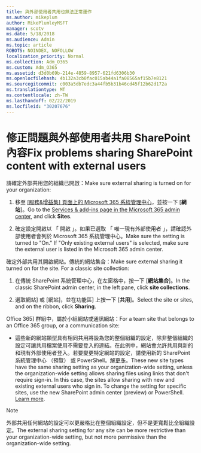 ```yaml
---
title: 與外部使用者共用也無法正常運作
ms.author: mikeplum
author: MikePlumleyMSFT
manager: scotv
ms.date: 5/18/2018
ms.audience: Admin
ms.topic: article
ROBOTS: NOINDEX, NOFOLLOW
localization_priority: Normal
ms.collection: Adm_O365
ms.custom: Adm_O365
ms.assetid: d3d0b69b-214e-4859-8957-621fd6306b30
ms.openlocfilehash: 4b132a3cb0fac015ab44a1fa08565af15b7e8121
ms.sourcegitcommit: c003a5db7edc3a44fb5b31b46cd45f12b62d172a
ms.translationtype: MT
ms.contentlocale: zh-TW
ms.lasthandoff: 02/22/2019
ms.locfileid: "30207676"
---
```

# <a name="fix-problems-sharing-sharepoint-content-with-external-users"></a><span data-ttu-id="31ec8-102">修正問題與外部使用者共用 SharePoint 內容</span><span class="sxs-lookup"><span data-stu-id="31ec8-102">Fix problems sharing SharePoint content with external users</span></span>

<span data-ttu-id="31ec8-103">請確定外部共用您的組織已開啟：</span><span class="sxs-lookup"><span data-stu-id="31ec8-103">Make sure external sharing is turned on for your organization:</span></span>
  
1. <span data-ttu-id="31ec8-104">移至 [[服務&amp;增益集] 頁面上的 Microsoft 365 系統管理中心](https://portal.office.com/adminportal/home#/Settings/ServicesAndAddIns)，並按一下 [**網站**]。</span><span class="sxs-lookup"><span data-stu-id="31ec8-104">Go to the [Services &amp; add-ins page in the Microsoft 365 admin center](https://portal.office.com/adminportal/home#/Settings/ServicesAndAddIns), and click **Sites**.</span></span>
    
2. <span data-ttu-id="31ec8-p101">確定設定開啟以 「 開啟 」。如果已選取 「 唯一現有外部使用者 」，請確認外部使用者會列於 Microsoft 365 系統管理中心。</span><span class="sxs-lookup"><span data-stu-id="31ec8-p101">Make sure the setting is turned to "On." If "Only existing external users" is selected, make sure the external user is listed in the Microsoft 365 admin center.</span></span>
    
<span data-ttu-id="31ec8-p102">確定外部共用其開啟網站。傳統的網站集合：</span><span class="sxs-lookup"><span data-stu-id="31ec8-p102">Make sure external sharing it turned on for the site. For a classic site collection:</span></span>
  
1. <span data-ttu-id="31ec8-109">在傳統 SharePoint 系統管理中心，在左窗格中，按一下 [**網站集合**]。</span><span class="sxs-lookup"><span data-stu-id="31ec8-109">In the classic SharePoint admin center, in the left pane, click **site collections**.</span></span>
    
2. <span data-ttu-id="31ec8-110">選取網站] 或 [網站]，並在功能區] 上按一下 [**共用**]。</span><span class="sxs-lookup"><span data-stu-id="31ec8-110">Select the site or sites, and on the ribbon, click **Sharing**.</span></span>
    
<span data-ttu-id="31ec8-111">Office 365] 群組中，屬於小組網站或通訊網站：</span><span class="sxs-lookup"><span data-stu-id="31ec8-111">For a team site that belongs to an Office 365 group, or a communication site:</span></span>
  
- <span data-ttu-id="31ec8-p103">這些新的網站類型具有相同共用將設為您的整個組織的設定，除非整個組織的設定可讓共用檔案使用不需要登入的連結。在此例中，網站會允許共用與新的和現有外部使用者登入。若要變更特定網站的設定，請使用新的 SharePoint 系統管理中心 （預覽） 或 PowerShell。[解更多](https://go.microsoft.com/fwlink/?linkid=871863)。</span><span class="sxs-lookup"><span data-stu-id="31ec8-p103">These new site types have the same sharing setting as your organization-wide setting, unless the organization-wide setting allows sharing files using links that don't require sign-in. In this case, the sites allow sharing with new and existing external users who sign in. To change the setting for specific sites, use the new SharePoint admin center (preview) or PowerShell. [Learn more](https://go.microsoft.com/fwlink/?linkid=871863).</span></span>
    
> [!NOTE]
> <span data-ttu-id="31ec8-116">外部共用任何網站的設定可以更嚴格比在整個組織設定，但不是更寬鬆比全組織設定。</span><span class="sxs-lookup"><span data-stu-id="31ec8-116">The external sharing setting for any site can be more restrictive than your organization-wide setting, but not more permissive than the organization-wide setting.</span></span> 
  

